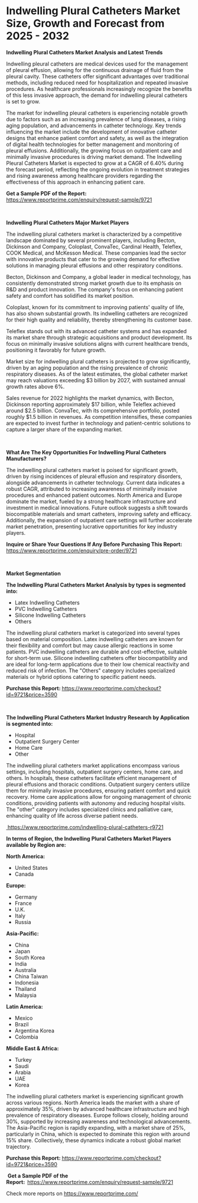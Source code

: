 <p><h1>Indwelling Plural Catheters Market Size, Growth and Forecast from 2025 - 2032</h1></p><p><strong>Indwelling Plural Catheters Market Analysis and Latest Trends</strong></p>
<p><p>Indwelling pleural catheters are medical devices used for the management of pleural effusion, allowing for the continuous drainage of fluid from the pleural cavity. These catheters offer significant advantages over traditional methods, including reduced need for hospitalization and repeated invasive procedures. As healthcare professionals increasingly recognize the benefits of this less invasive approach, the demand for indwelling pleural catheters is set to grow.</p><p>The market for indwelling pleural catheters is experiencing notable growth due to factors such as an increasing prevalence of lung diseases, a rising aging population, and advancements in catheter technology. Key trends influencing the market include the development of innovative catheter designs that enhance patient comfort and safety, as well as the integration of digital health technologies for better management and monitoring of pleural effusions. Additionally, the growing focus on outpatient care and minimally invasive procedures is driving market demand. The Indwelling Pleural Catheters Market is expected to grow at a CAGR of 6.40% during the forecast period, reflecting the ongoing evolution in treatment strategies and rising awareness among healthcare providers regarding the effectiveness of this approach in enhancing patient care.</p></p>
<p><strong>Get a Sample PDF of the Report:&nbsp;</strong> <a href="https://www.reportprime.com/enquiry/request-sample/9721?utm_campaign=2926&utm_medium=2&utm_source=Github&utm_content=ia&utm_term=20032025&utm_id=indwelling-plural-catheters">https://www.reportprime.com/enquiry/request-sample/9721</a></p>
<p>&nbsp;</p>
<p><strong>Indwelling Plural Catheters Major Market Players</strong></p>
<p><p>The indwelling plural catheters market is characterized by a competitive landscape dominated by several prominent players, including Becton, Dickinson and Company, Coloplast, ConvaTec, Cardinal Health, Teleflex, COOK Medical, and McKesson Medical. These companies lead the sector with innovative products that cater to the growing demand for effective solutions in managing pleural effusions and other respiratory conditions.</p><p>Becton, Dickinson and Company, a global leader in medical technology, has consistently demonstrated strong market growth due to its emphasis on R&D and product innovation. The company's focus on enhancing patient safety and comfort has solidified its market position.</p><p>Coloplast, known for its commitment to improving patients' quality of life, has also shown substantial growth. Its indwelling catheters are recognized for their high quality and reliability, thereby strengthening its customer base.</p><p>Teleflex stands out with its advanced catheter systems and has expanded its market share through strategic acquisitions and product development. Its focus on minimally invasive solutions aligns with current healthcare trends, positioning it favorably for future growth.</p><p>Market size for indwelling plural catheters is projected to grow significantly, driven by an aging population and the rising prevalence of chronic respiratory diseases. As of the latest estimates, the global catheter market may reach valuations exceeding $3 billion by 2027, with sustained annual growth rates above 6%.</p><p>Sales revenue for 2022 highlights the market dynamics, with Becton, Dickinson reporting approximately $17 billion, while Teleflex achieved around $2.5 billion. ConvaTec, with its comprehensive portfolio, posted roughly $1.5 billion in revenues. As competition intensifies, these companies are expected to invest further in technology and patient-centric solutions to capture a larger share of the expanding market.</p></p>
<p>&nbsp;</p>
<p><strong>What Are The Key Opportunities For Indwelling Plural Catheters Manufacturers?</strong></p>
<p><p>The indwelling plural catheters market is poised for significant growth, driven by rising incidences of pleural effusion and respiratory disorders, alongside advancements in catheter technology. Current data indicates a robust CAGR, attributed to increasing awareness of minimally invasive procedures and enhanced patient outcomes. North America and Europe dominate the market, fueled by a strong healthcare infrastructure and investment in medical innovations. Future outlook suggests a shift towards biocompatible materials and smart catheters, improving safety and efficacy. Additionally, the expansion of outpatient care settings will further accelerate market penetration, presenting lucrative opportunities for key industry players.</p></p>
<p><strong>Inquire or Share Your Questions If Any Before Purchasing This Report:</strong> <a href="https://www.reportprime.com/enquiry/pre-order/9721?utm_campaign=2926&utm_medium=2&utm_source=Github&utm_content=ia&utm_term=20032025&utm_id=indwelling-plural-catheters">https://www.reportprime.com/enquiry/pre-order/9721</a></p>
<p>&nbsp;</p>
<p><strong>Market Segmentation</strong></p>
<p><strong>The Indwelling Plural Catheters Market Analysis by types is segmented into:</strong></p>
<p><ul><li>Latex Indwelling Catheters</li><li>PVC Indwelling Catheters</li><li>Silicone Indwelling Catheters</li><li>Others</li></ul></p>
<p><p>The indwelling plural catheters market is categorized into several types based on material composition. Latex indwelling catheters are known for their flexibility and comfort but may cause allergic reactions in some patients. PVC indwelling catheters are durable and cost-effective, suitable for short-term use. Silicone indwelling catheters offer biocompatibility and are ideal for long-term applications due to their low chemical reactivity and reduced risk of infection. The "Others" category includes specialized materials or hybrid options catering to specific patient needs.</p></p>
<p><strong>Purchase this Report:&nbsp;</strong><a href="https://www.reportprime.com/checkout?id=9721&price=3590&utm_campaign=2926&utm_medium=2&utm_source=Github&utm_content=ia&utm_term=20032025&utm_id=indwelling-plural-catheters">https://www.reportprime.com/checkout?id=9721&price=3590</a></p>
<p>&nbsp;</p>
<p><strong>The Indwelling Plural Catheters Market Industry Research by Application is segmented into:</strong></p>
<p><ul><li>Hospital</li><li>Outpatient Surgery Center</li><li>Home Care</li><li>Other</li></ul></p>
<p><p>The indwelling plural catheters market applications encompass various settings, including hospitals, outpatient surgery centers, home care, and others. In hospitals, these catheters facilitate efficient management of pleural effusions and thoracic conditions. Outpatient surgery centers utilize them for minimally invasive procedures, ensuring patient comfort and quick recovery. Home care applications allow for ongoing management of chronic conditions, providing patients with autonomy and reducing hospital visits. The "other" category includes specialized clinics and palliative care, enhancing quality of life across diverse patient needs.</p></p>
<p><a href="https://www.reportprime.com/indwelling-plural-catheters-r9721?utm_campaign=2926&utm_medium=2&utm_source=Github&utm_content=ia&utm_term=20032025&utm_id=indwelling-plural-catheters">&nbsp;https://www.reportprime.com/indwelling-plural-catheters-r9721</a></p>
<p><strong>In terms of Region, the Indwelling Plural Catheters Market Players available by Region are:</strong></p>
<p>
    <p> <strong> North America: </strong>
        <ul>
            <li>United States</li>
            <li>Canada</li>
        </ul>
        </p> 
    <p> <strong> Europe: </strong>
        <ul>
            <li>Germany</li>
            <li>France</li>
            <li>U.K.</li>
            <li>Italy</li>
            <li>Russia</li>
        </ul>
        </p> 
    <p> <strong> Asia-Pacific: </strong>
        <ul>
            <li>China</li>
            <li>Japan</li>
            <li>South Korea</li>
            <li>India</li>
            <li>Australia</li>
            <li>China Taiwan</li>
            <li>Indonesia</li>
            <li>Thailand</li>
            <li>Malaysia</li>
        </ul>
        </p> 
    <p> <strong> Latin America: </strong>
        <ul>
            <li>Mexico</li>
            <li>Brazil</li>
            <li>Argentina Korea</li>
            <li>Colombia</li>
        </ul>
        </p> 
    <p> <strong> Middle East & Africa: </strong>
        <ul>
            <li>Turkey</li>
            <li>Saudi</li>
            <li>Arabia</li>
            <li>UAE</li>
            <li>Korea</li>
        </ul>
    </p>
    </p>
<p><p>The indwelling plural catheters market is experiencing significant growth across various regions. North America leads the market with a share of approximately 35%, driven by advanced healthcare infrastructure and high prevalence of respiratory diseases. Europe follows closely, holding around 30%, supported by increasing awareness and technological advancements. The Asia-Pacific region is rapidly expanding, with a market share of 25%, particularly in China, which is expected to dominate this region with around 15% share. Collectively, these dynamics indicate a robust global market trajectory.</p></p>
<p><strong>Purchase this Report: </strong><a href="https://www.reportprime.com/checkout?id=9721&price=3590&utm_campaign=2926&utm_medium=2&utm_source=Github&utm_content=ia&utm_term=20032025&utm_id=indwelling-plural-catheters">https://www.reportprime.com/checkout?id=9721&price=3590</a></p>
<p>&nbsp;<strong>Get a Sample PDF of the Report:&nbsp;&nbsp;</strong><a href="https://www.reportprime.com/enquiry/request-sample/9721?utm_campaign=2926&utm_medium=2&utm_source=Github&utm_content=ia&utm_term=20032025&utm_id=indwelling-plural-catheters">https://www.reportprime.com/enquiry/request-sample/9721</a></p>
<p><strong></strong></p>
<p>Check more reports on <a href="https://www.reportprime.com/?utm_campaign=2926&utm_medium=2&utm_source=Github&utm_content=ia&utm_term=20032025&utm_id=indwelling-plural-catheters">https://www.reportprime.com/</a></p>